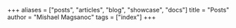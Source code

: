 +++
aliases = ["posts", "articles", "blog", "showcase", "docs"]
title = "Posts"
author = "Mishael Magsanoc"
tags = ["index"]
+++
